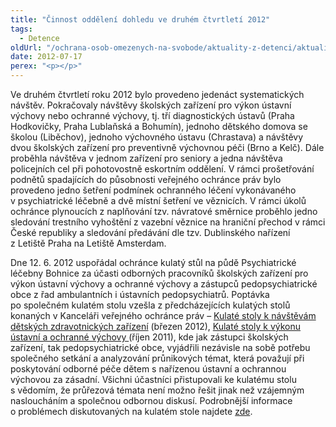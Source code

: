 ```yaml
---
title: "Činnost oddělení dohledu ve druhém čtvrtletí 2012"
tags:
  - Detence
oldUrl: "/ochrana-osob-omezenych-na-svobode/aktuality-z-detenci/aktuality-z-detenci-2012/cinnost-oddeleni-dohledu-ve-druhem-ctvrtleti-2012/"
date: 2012-07-17
perex: "<p></p>"
---
```


<!-- imported from the old website -->

<p>Ve druhém čtvrtletí roku 2012 bylo provedeno jedenáct systematických návštěv. Pokračovaly návštěvy školských zařízení pro výkon ústavní výchovy nebo ochranné výchovy, tj. tří diagnostických ústavů (Praha Hodkovičky, Praha Lublaňská a Bohumín), jednoho dětského domova se školou (Liběchov), jednoho výchovného ústavu (Chrastava) a návštěvy dvou školských zařízení pro preventivně výchovnou péči (Brno a Kelč). Dále proběhla návštěva v jednom zařízení pro seniory a jedna návštěva policejních cel při pohotovostně eskortním oddělení. V rámci prošetřování podnětů spadajících do působnosti veřejného ochránce práv bylo provedeno jedno šetření podmínek ochranného léčení vykonávaného v psychiatrické léčebně a dvě místní šetření ve věznicích. V rámci úkolů ochránce plynoucích z naplňování tzv. návratové směrnice proběhlo jedno sledování trestního vyhoštění z vazební věznice na hraniční přechod v rámci České republiky a sledování předávání dle tzv. Dublinského nařízení z Letiště Praha na Letiště Amsterdam. </p><p>Dne 12. 6. 2012 uspořádal ochránce kulatý stůl na půdě Psychiatrické léčebny Bohnice za účasti odborných pracovníků školských zařízení pro výkon ústavní výchovy a ochranné výchovy a zástupců pedopsychiatrické obce z řad ambulantních i ústavních pedopsychiatrů. Poptávka po společném kulatém stolu vzešla z předcházejících kulatých stolů konaných v Kanceláři veřejného ochránce práv – <a href="http://www.ochrance.cz/ochrana-osob-omezenych-na-svobode/aktuality-z-detenci/aktuality-z-detenci-2012/kulate-stoly-k-navstevam-detskych-zdravotnickych-zarizeni/">Kulaté stoly k návštěvám dětských zdravotnických zařízení</a> (březen 2012), <a href="http://www.ochrance.cz/ochrana-osob-omezenych-na-svobode/aktuality-z-detenci/aktuality-z-detenci-2011/kulate-stoly-k-vykonu-ustavni-a-ochranne-vychovy/">Kulaté stoly k výkonu ústavní a ochranné výchovy </a>(říjen 2011), kde jak zástupci školských zařízení, tak pedopsychiatrické obce, vyjádřili nezávisle na sobě potřebu společného setkání a analyzování průnikových témat, která považují při poskytování odborné péče dětem s nařízenou ústavní a ochrannou výchovou za zásadní. Všichni účastníci přistupovali ke kulatému stolu s vědomím, že průřezová témata není možno řešit jinak než vzájemným nasloucháním a společnou odbornou diskusí. Podrobnější informace o problémech diskutovaných na kulatém stole najdete <a href="http://www.ochrance.cz/ochrana-osob-omezenych-na-svobode/aktuality-z-detenci/aktuality-z-detenci-2012/setkani-s-predstaviteli-pobytovych-skolskych-zarizeni-a-pedopsychiatry/">zde</a>. </p>

